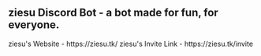 <h2>ziesu Discord Bot - a bot made for fun, for everyone.</h2>
ziesu's Website - https://ziesu.tk/
ziesu's Invite Link - https://ziesu.tk/invite
